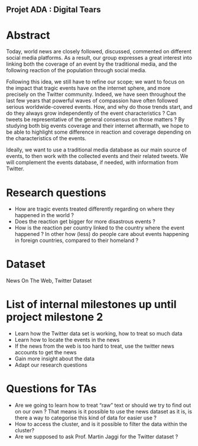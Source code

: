 ## Projet ADA : Digital Tears




# Abstract

Today, world news are closely followed, discussed, commented on different social media platforms. As a result, our group expresses a great interest into linking both the coverage of an event by the traditional media, and the following reaction of the population through social media. 

Following this idea, we still have to refine our scope; we want to focus on the impact that 
tragic events have on the internet sphere, and more precisely on the Twitter community.
Indeed, we have seen throughout the last few years that powerful waves of compassion have often followed serious worldwide-covered events. How, and why do those trends start, and do they always grow independently of the event characteristics ? Can tweets be representative of the general consensus on those matters ? By studying both big events coverage and their internet aftermath, we hope to be able to highlight some difference in reaction and coverage depending on the characteristics of the events.

Ideally, we want to use a traditional media database as our main source of events, to then work with the collected events and their related tweets. We will complement the events database, if needed, with information from Twitter.


# Research questions

* How are tragic events treated differently regarding on where they happened in the world ?
* Does the reaction get bigger for more disastrous events ?
* How is the reaction per country linked to the country where the event happened ? In other how (less) do people care about events happening in foreign countries, compared to their homeland ?

# Dataset

News On The Web, Twitter Dataset

# List of internal milestones up until project milestone 2

* Learn how the Twitter data set is working, how to treat so much data
* Learn how to locate the events in the news
* If the news from the web is too hard to treat, use the twitter news accounts to get the news
* Gain more insight about the data
* Adapt our research questions
 
# Questions for TAs

* Are we going to learn how to treat “raw” text or should we try to find out on our own ? That means is it possible to use the news dataset as it is, is there a way to categorise this kind of data for easier use ?
* How to access the cluster, and is it possible to filter the data within the cluster?
* Are we supposed to ask Prof. Martin Jaggi for the Twitter dataset ?

